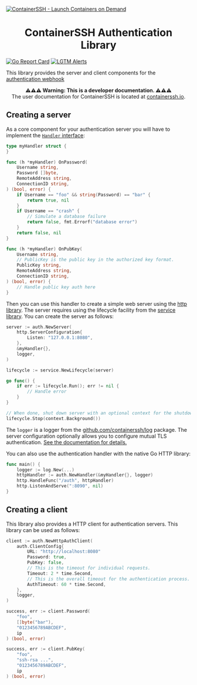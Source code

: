 [![ContainerSSH - Launch Containers on Demand](https://containerssh.io/images/logo-for-embedding.svg)](https://containerssh.io/)

<!--suppress HtmlDeprecatedAttribute -->
<h1 align="center">ContainerSSH Authentication Library</h1>

[![Go Report Card](https://goreportcard.com/badge/github.com/containerssh/auth?style=for-the-badge)](https://goreportcard.com/report/github.com/containerssh/auth)
[![LGTM Alerts](https://img.shields.io/lgtm/alerts/github/ContainerSSH/auth?style=for-the-badge)](https://lgtm.com/projects/g/ContainerSSH/auth/)

This library provides the server and client components for the [authentication webhook](https://containerssh.io/getting-started/authserver/)

<p align="center"><strong>⚠⚠⚠ Warning: This is a developer documentation. ⚠⚠⚠</strong><br />The user documentation for ContainerSSH is located at <a href="https://containerssh.io">containerssh.io</a>.</p>

## Creating a server

As a core component for your authentication server you will have to implement the [`Handler` interface](handler.go):

```go
type myHandler struct {
}

func (h *myHandler) OnPassword(
    Username string,
    Password []byte,
    RemoteAddress string,
    ConnectionID string,
) (bool, error) {
    if Username == "foo" && string(Password) == "bar" {
        return true, nil
    }
    if Username == "crash" {
        // Simulate a database failure
        return false, fmt.Errorf("database error")
    }
    return false, nil
}

func (h *myHandler) OnPubKey(
    Username string,
    // PublicKey is the public key in the authorized key format.
    PublicKey string,
    RemoteAddress string,
    ConnectionID string,
) (bool, error) {
    // Handle public key auth here
}
```

Then you can use this handler to create a simple web server using the
[http library](https://github.com/containerssh/http). The server requires using the lifecycle facility from the [service library](https://github.com/containerssh/service). You can create the server as follows:

```go
server := auth.NewServer(
    http.ServerConfiguration{
        Listen: "127.0.0.1:8080",
    },
    &myHandler{},
    logger,
)

lifecycle := service.NewLifecycle(server)

go func() {
    if err := lifecycle.Run(); err != nil {
        // Handle error
    }
}

// When done, shut down server with an optional context for the shutdown deadline
lifecycle.Stop(context.Background())
```

The `logger` is a logger from the [github.com/containerssh/log](http://github.com/containerssh/log) package. The server configuration optionally allows you to configure mutual TLS authentication. [See the documentation for details.](https://github.com/containerssh/http)

You can also use the authentication handler with the native Go HTTP library:

```go
func main() {
    logger := log.New(...)
    httpHandler := auth.NewHandler(&myHandler{}, logger)
    http.HandleFunc("/auth", httpHandler)
    http.ListenAndServe(":8090", nil)
}
```

## Creating a client

This library also provides a HTTP client for authentication servers. This library can be used as follows:

```go
client := auth.NewHttpAuthClient(
    auth.ClientConfig{
        URL: "http://localhost:8080"
        Password: true,
        PubKey: false,
        // This is the timeout for individual requests.
        Timeout: 2 * time.Second,
        // This is the overall timeout for the authentication process.
        AuthTimeout: 60 * time.Second,
    },
    logger,
)

success, err := client.Password(
    "foo",
    []byte("bar"),
    "0123456789ABCDEF",
    ip
) (bool, error)

success, err := client.PubKey(
    "foo",
    "ssh-rsa ...",
    "0123456789ABCDEF",
    ip
) (bool, error)
```
